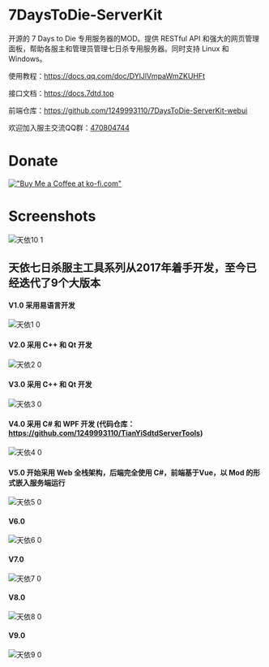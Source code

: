 # 7DaysToDie-ServerKit
开源的 7 Days to Die 专用服务器的MOD。提供 RESTful API 和强大的网页管理面板，帮助各服主和管理员管理七日杀专用服务器。同时支持 Linux 和 Windows。

使用教程：https://docs.qq.com/doc/DYlJlVmpaWmZKUHFt

接口文档：https://docs.7dtd.top

前端仓库：https://github.com/1249993110/7DaysToDie-ServerKit-webui

欢迎加入服主交流QQ群：[470804744](https://qm.qq.com/cgi-bin/qm/qr?k=p3TKGDnBAxxyVsR79pF-WYHI3BjsYiHe&jump_from=webapi&authKey=wTpnGpOGOsAaNTD4TqL4kukLQnxT+TmDFQx803v+Q2zWU0E7LYuSkBQQI+WhrqFB)

# Donate
[!["Buy Me a Coffee at ko-fi.com"](https://storage.ko-fi.com/cdn/kofi1.png?v=3)](https://ko-fi.com/L3L012RJ8R)

# Screenshots
![天依10 1](https://github.com/user-attachments/assets/3f2defea-4344-43f9-a18b-5428c384060c)


## 天依七日杀服主工具系列从2017年着手开发，至今已经迭代了9个大版本
#### V1.0 采用易语言开发
![天依1 0](https://github.com/user-attachments/assets/ba407055-0eee-4140-8371-a2e77a27f924)
#### V2.0 采用 C++ 和 Qt 开发
![天依2 0](https://github.com/user-attachments/assets/93d0204e-4dab-4c3c-9f59-8646b0056042)
#### V3.0 采用 C++ 和 Qt 开发
![天依3 0](https://github.com/user-attachments/assets/dfd2f607-2f65-4ff5-9d29-f7a433ea1469)
#### V4.0 采用 C# 和 WPF 开发 (代码仓库：https://github.com/1249993110/TianYiSdtdServerTools)
![天依4 0](https://github.com/user-attachments/assets/7a33428c-dad5-4c0c-9867-506ab626225a)
#### V5.0 开始采用 Web 全栈架构，后端完全使用 C#，前端基于Vue，以 Mod 的形式嵌入服务端运行
![天依5 0](https://github.com/user-attachments/assets/63eec623-901a-488c-a108-4629a0c804ad)
#### V6.0
![天依6 0](https://github.com/user-attachments/assets/53b97c9d-596d-49d4-87db-1c182fa41810)
#### V7.0
![天依7 0](https://github.com/user-attachments/assets/f320be74-0390-495e-b998-6cd344a1534a)
#### V8.0
![天依8 0](https://github.com/user-attachments/assets/a2e38ae6-7840-4a46-ad8c-705a396a0a04)
#### V9.0
![天依9 0](https://github.com/user-attachments/assets/05a7728a-62f3-4a0f-919b-b1e118f1059b)
